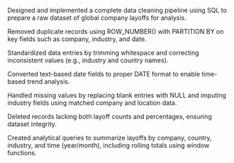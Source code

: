Designed and implemented a complete data cleaning pipeline using SQL to prepare a raw dataset of global company layoffs for analysis.

Removed duplicate records using ROW_NUMBER() with PARTITION BY on key fields such as company, industry, and date.

Standardized data entries by trimming whitespace and correcting inconsistent values (e.g., industry and country names).

Converted text-based date fields to proper DATE format to enable time-based trend analysis.

Handled missing values by replacing blank entries with NULL and imputing industry fields using matched company and location data.

Deleted records lacking both layoff counts and percentages, ensuring dataset integrity.

Created analytical queries to summarize layoffs by company, country, industry, and time (year/month), including rolling totals using window functions.
